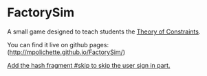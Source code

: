 FactorySim
==========

A small game designed to teach students the [Theory of Constraints](http://en.wikipedia.org/wiki/Theory_of_constraints).

You can find it live on github pages: (http://mpolichette.github.io/FactorySim/)

[Add the hash fragment #skip to skip the user sign in part.](http://mpolichette.github.io/FactorySim/#skip)
